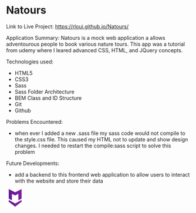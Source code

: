 # Natours

Link to Live Project: https://rloui.github.io/Natours/

Application Summary: Natours is a mock web application a allows adventourous people to book various nature tours. This app was a tutorial from udemy where I leared advanced CSS, HTML, and JQuery concepts.

Technologies used:
- HTML5
- CSS3
- Sass
- Sass Folder Architecture
- BEM Class and ID Structure
- Git
- Github

Problems Encountered:
- when ever I added a new .sass file my sass code would not compile to the style.css file. This caused my HTML not to update and show design changes. I needed to restart the compile:sass script to solve this problem

Future Developments:
- add a backend to this frontend web application to allow users to interact with the website and store their data

![alt text](https://github.com/adam-p/markdown-here/raw/master/src/common/images/icon48.png "Logo Title Text 1")
